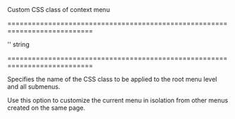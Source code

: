 <!--**
/*-------------------------------------------
    Auto-generated file. Do not modify.
-------------------------------------------

**-->
<!--d-->Custom CSS class of context menu<!--/d-->
===========================================================================
<!--default-->''<!--/default-->
<!--type-->string<!--/type-->
===========================================================================

<!--shortDescription-->
Specifies the name of the CSS class to be applied to the root menu level and all submenus.
<!--/shortDescription-->

<!--fullDescription-->
Use this option to customize the current menu in isolation from other menus created on the same page.


<!--/fullDescription-->